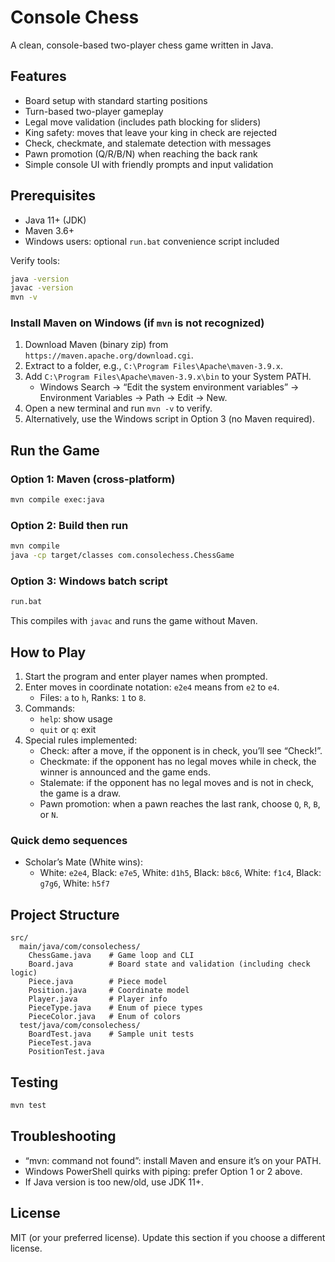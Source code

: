 ﻿# Console Chess

A clean, console-based two-player chess game written in Java.

## Features

- Board setup with standard starting positions
- Turn-based two-player gameplay
- Legal move validation (includes path blocking for sliders)
- King safety: moves that leave your king in check are rejected
- Check, checkmate, and stalemate detection with messages
- Pawn promotion (Q/R/B/N) when reaching the back rank
- Simple console UI with friendly prompts and input validation

## Prerequisites

- Java 11+ (JDK)
- Maven 3.6+
- Windows users: optional `run.bat` convenience script included

Verify tools:

```bash
java -version
javac -version
mvn -v
```

### Install Maven on Windows (if `mvn` is not recognized)

1. Download Maven (binary zip) from `https://maven.apache.org/download.cgi`.
2. Extract to a folder, e.g., `C:\Program Files\Apache\maven-3.9.x`.
3. Add `C:\Program Files\Apache\maven-3.9.x\bin` to your System PATH.
   - Windows Search → “Edit the system environment variables” → Environment Variables → Path → Edit → New.
4. Open a new terminal and run `mvn -v` to verify.
5. Alternatively, use the Windows script in Option 3 (no Maven required).

## Run the Game

### Option 1: Maven (cross-platform)

```bash
mvn compile exec:java
```

### Option 2: Build then run

```bash
mvn compile
java -cp target/classes com.consolechess.ChessGame
```

### Option 3: Windows batch script

```bat
run.bat
```

This compiles with `javac` and runs the game without Maven.

## How to Play

1. Start the program and enter player names when prompted.
2. Enter moves in coordinate notation: `e2e4` means from `e2` to `e4`.
   - Files: `a` to `h`, Ranks: `1` to `8`.
3. Commands:
   - `help`: show usage
   - `quit` or `q`: exit
4. Special rules implemented:
   - Check: after a move, if the opponent is in check, you’ll see “Check!”.
   - Checkmate: if the opponent has no legal moves while in check, the winner is announced and the game ends.
   - Stalemate: if the opponent has no legal moves and is not in check, the game is a draw.
   - Pawn promotion: when a pawn reaches the last rank, choose `Q`, `R`, `B`, or `N`.

### Quick demo sequences

- Scholar’s Mate (White wins):
  - White: `e2e4`, Black: `e7e5`, White: `d1h5`, Black: `b8c6`, White: `f1c4`, Black: `g7g6`, White: `h5f7`

## Project Structure

```
src/
  main/java/com/consolechess/
    ChessGame.java    # Game loop and CLI
    Board.java        # Board state and validation (including check logic)
    Piece.java        # Piece model
    Position.java     # Coordinate model
    Player.java       # Player info
    PieceType.java    # Enum of piece types
    PieceColor.java   # Enum of colors
  test/java/com/consolechess/
    BoardTest.java    # Sample unit tests
    PieceTest.java
    PositionTest.java
```

## Testing

```bash
mvn test
```

## Troubleshooting

- “mvn: command not found”: install Maven and ensure it’s on your PATH.
- Windows PowerShell quirks with piping: prefer Option 1 or 2 above.
- If Java version is too new/old, use JDK 11+.

## License

MIT (or your preferred license). Update this section if you choose a different license.
